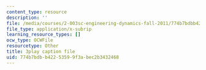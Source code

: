 ```yaml
---
content_type: resource
description: ''
file: /media/courses/2-003sc-engineering-dynamics-fall-2011/774b7bdbb42253599f3abec2b3432468_OxcCPTc_bXw.vtt
file_type: application/x-subrip
learning_resource_types: []
ocw_type: OCWFile
resourcetype: Other
title: 3play caption file
uid: 774b7bdb-b422-5359-9f3a-bec2b3432468
---
```

